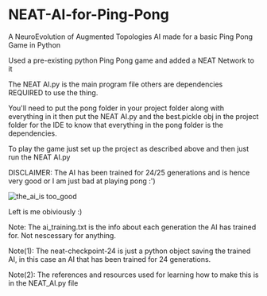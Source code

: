 # NEAT-AI-for-Ping-Pong
A NeuroEvolution of Augmented Topologies AI made for a basic Ping Pong Game in Python

Used a pre-existing python Ping Pong game and added a NEAT Network to it

The NEAT AI.py is the main program file others are dependencies REQUIRED to use the thing.

You'll need to put the pong folder in your project folder along with everything in it then put the NEAT AI.py and the best.pickle obj in the project folder for the IDE to know that everything in the pong folder is the dependencies.

To play the game just set up the project as described above and then just run the NEAT AI.py

DISCLAIMER: The AI has been trained for 24/25 generations and is hence very good or I am just bad at playing pong :')

![the_ai_is too_good](https://user-images.githubusercontent.com/102427149/190380526-0fac8f83-f863-44a3-86a3-6a554f32dfdc.gif)

Left is me obiviously :)

Note: The ai_training.txt is the info about each generation the AI has trained for. Not nescessary for anything.

Note(1): The neat-checkpoint-24 is just a python object saving the trained AI, in this case an AI that has been trained for 24 generations.

Note(2): The references and resources used for learning how to make this is in the NEAT_AI.py file
